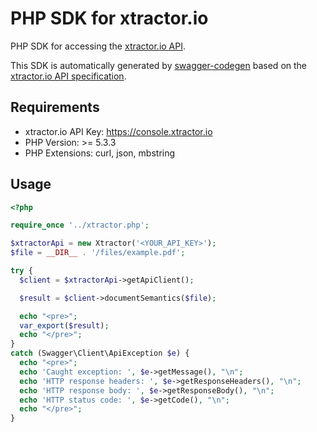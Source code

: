 # PHP SDK for xtractor.io

PHP SDK for accessing the [xtractor.io API](https://console.xtractor.io).

This SDK is automatically generated by [swagger-codegen](https://github.com/swagger-api/swagger-codegen) based on the [xtractor.io API specification](https://console.xtractor.io/scheme/api/latest.json).

## Requirements

- xtractor.io API Key: https://console.xtractor.io 
- PHP Version: >= 5.3.3
- PHP Extensions: curl, json, mbstring

## Usage

```php
<?php

require_once '../xtractor.php';

$xtractorApi = new Xtractor('<YOUR_API_KEY>');
$file = __DIR__ . '/files/example.pdf';

try {
  $client = $xtractorApi->getApiClient();

  $result = $client->documentSemantics($file);

  echo "<pre>";
  var_export($result);
  echo "</pre>";
}
catch (Swagger\Client\ApiException $e) {
  echo "<pre>";
  echo 'Caught exception: ', $e->getMessage(), "\n";
  echo 'HTTP response headers: ', $e->getResponseHeaders(), "\n";
  echo 'HTTP response body: ', $e->getResponseBody(), "\n";
  echo 'HTTP status code: ', $e->getCode(), "\n";
  echo "</pre>";
}
```
